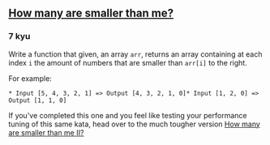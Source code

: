<h2><a href=https://www.codewars.com/kata/56a1c074f87bc2201200002e/train/javascript target="_blank">How many are smaller than me?</a></h2><h3>7 kyu</h3><p>Write a function that given, an array <code>arr</code>, returns an array containing at each index <code>i</code> the amount of numbers that are smaller than <code>arr[i]</code> to the right.</p><p>For example:</p><pre><code>* Input [5, 4, 3, 2, 1] =&gt; Output [4, 3, 2, 1, 0]* Input [1, 2, 0] =&gt; Output [1, 1, 0]</code></pre><p>If you've completed this one and you feel like testing your performance tuning of this same kata, head over to the much tougher version <a href="http://www.codewars.com/kata/56a1c63f3bc6827e13000006" data-turbolinks="false" target="_blank">How many are smaller than me II?</a></p>